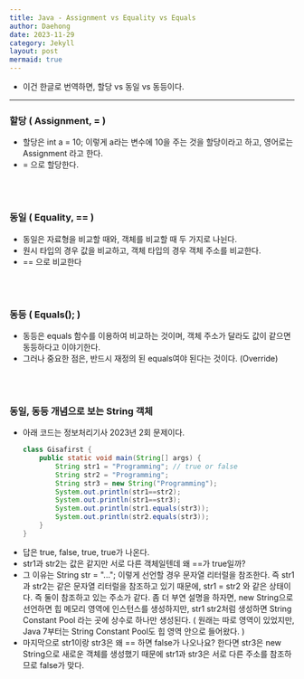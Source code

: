 ```yaml
---
title: Java - Assignment vs Equality vs Equals
author: Daehong
date: 2023-11-29
category: Jekyll
layout: post
mermaid: true
---
```


* 이건 한글로 번역하면, 할당 vs 동일 vs 동등이다.

<hr>

### 할당 ( Assignment, = )
* 할당은 int a = 10; 이렇게 a라는 변수에 10을 주는 것을 할당이라고 하고, 영어로는 Assignment 라고 한다.
* = 으로 할당한다.

<br>
<br>

### 동일 ( Equality, == )
* 동일은 자료형을 비교할 때와, 객체를 비교할 때 두 가지로 나뉜다.
* 원시 타입의 경우 값을 비교하고, 객체 타입의 경우 객체 주소를 비교한다.
* == 으로 비교한다

<br>
<br>

### 동등 ( Equals(); )
* 동등은 equals 함수를 이용하여 비교하는 것이며, 객체 주소가 달라도 값이 같으면 동등하다고 이야기한다.
* 그러나 중요한 점은, 반드시 재정의 된 equals여야 된다는 것이다. (Override)

<br>
<br>

### 동일, 동등 개념으로 보는 String 객체
* 아래 코드는 정보처리기사 2023년 2회 문제이다.
	```java
	class Gisafirst {
		public static void main(String[] args) {
			String str1 = "Programming"; // true or false
			String str2 = "Programming";
			String str3 = new String("Programming");
			System.out.println(str1==str2);
			System.out.println(str1==str3);
			System.out.println(str1.equals(str3));
			System.out.println(str2.equals(str3));
		}
	}
	```
* 답은 true, false, true, true가 나온다.
* str1과 str2는 값은 같지만 서로 다른 객체일텐데 왜 ==가 true일까?
* 그 이유는 String str = "..."; 이렇게 선언할 경우 문자열 리터럴을 참조한다. 즉 str1과 str2는 같은 문자열 리터럴을 참조하고 있기 때문에, str1 = str2 와 같은 상태이다. 즉 둘이 참조하고 있는 주소가 같다. 좀 더 부연 설명을 하자면, new String으로 선언하면 힙 메모리 영역에 인스턴스를 생성하지만, str1 str2처럼 생성하면 String Constant Pool 라는 곳에 상수로 하나만 생성된다. ( 원래는 따로 영역이 있었지만, Java 7부터는 String Constant Pool도 힙 영역 안으로 들어왔다. )
* 마지막으로 str1이랑 str3은 왜 == 하면 false가 나오나요? 한다면 str3은 new String으로 새로운 객체를 생성했기 때문에 str1과 str3은 서로 다른 주소를 참조하므로 false가 맞다.
<br>
<br>
<br>
<br>
<br>